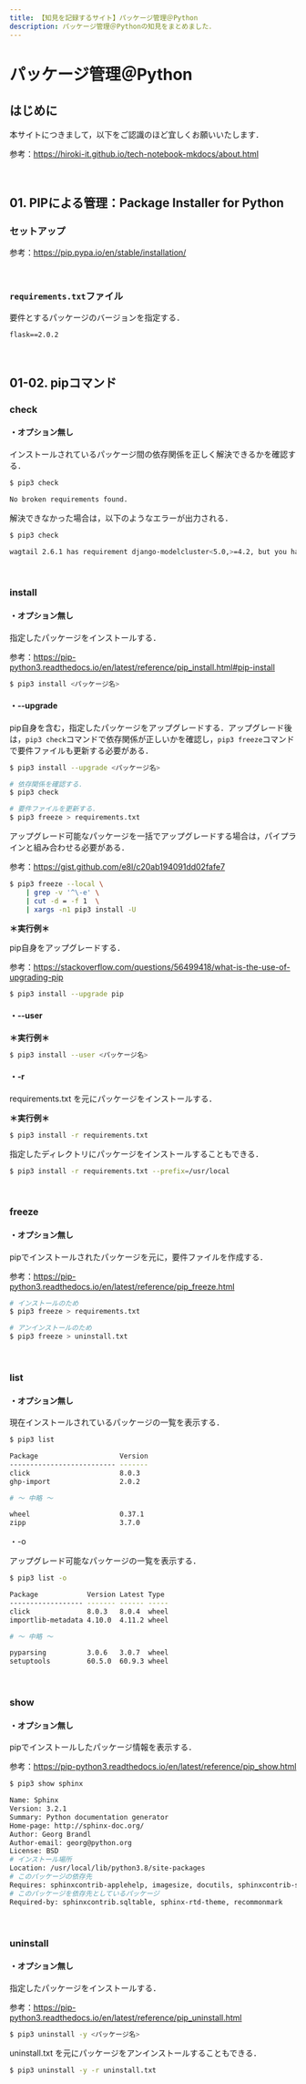 ```yaml
---
title: 【知見を記録するサイト】パッケージ管理＠Python
description: パッケージ管理＠Pythonの知見をまとめました．
---
```


# パッケージ管理＠Python

## はじめに

本サイトにつきまして，以下をご認識のほど宜しくお願いいたします．

参考：https://hiroki-it.github.io/tech-notebook-mkdocs/about.html

<br>

## 01. PIPによる管理：Package Installer for Python

### セットアップ

参考：https://pip.pypa.io/en/stable/installation/

<br>

### ```requirements.txt```ファイル

要件とするパッケージのバージョンを指定する．

```
flask==2.0.2
```

<br>

## 01-02. pipコマンド

### check

#### ・オプション無し

インストールされているパッケージ間の依存関係を正しく解決できるかを確認する．

```bash
$ pip3 check

No broken requirements found.
```

解決できなかった場合は，以下のようなエラーが出力される．

```bash
$ pip3 check

wagtail 2.6.1 has requirement django-modelcluster<5.0,>=4.2, but you have django-modelcluster 5.0.
```

<br>

### install

#### ・オプション無し

指定したパッケージをインストールする．

参考：https://pip-python3.readthedocs.io/en/latest/reference/pip_install.html#pip-install

```bash
$ pip3 install <パッケージ名>
```

#### ・--upgrade

pip自身を含む，指定したパッケージをアップグレードする．アップグレード後は，```pip3 check```コマンドで依存関係が正しいかを確認し，```pip3 freeze```コマンドで要件ファイルも更新する必要がある．

```bash
$ pip3 install --upgrade <パッケージ名>

# 依存関係を確認する．
$ pip3 check

# 要件ファイルを更新する．
$ pip3 freeze > requirements.txt
```

アップグレード可能なパッケージを一括でアップグレードする場合は，パイプラインと組み合わせる必要がある．

参考：https://gist.github.com/e8l/c20ab194091dd02fafe7

```bash
$ pip3 freeze --local \
    | grep -v '^\-e' \
    | cut -d = -f 1  \
    | xargs -n1 pip3 install -U
```

**＊実行例＊**

pip自身をアップグレードする．

参考：https://stackoverflow.com/questions/56499418/what-is-the-use-of-upgrading-pip

```bash
$ pip3 install --upgrade pip
```

#### ・--user

**＊実行例＊**

```bash
$ pip3 install --user <パッケージ名>
```

#### ・-r

requirements.txt を元にパッケージをインストールする．

**＊実行例＊**

```bash
$ pip3 install -r requirements.txt
```
指定したディレクトリにパッケージをインストールすることもできる．

```bash
$ pip3 install -r requirements.txt --prefix=/usr/local
```

<br>

### freeze

#### ・オプション無し

pipでインストールされたパッケージを元に，要件ファイルを作成する．

参考：https://pip-python3.readthedocs.io/en/latest/reference/pip_freeze.html

```bash
# インストールのため
$ pip3 freeze > requirements.txt

# アンインストールのため
$ pip3 freeze > uninstall.txt
```

<br>

### list

#### ・オプション無し

現在インストールされているパッケージの一覧を表示する．

```bash
$ pip3 list

Package                    Version
-------------------------- -------
click                      8.0.3
ghp-import                 2.0.2

# 〜 中略 〜

wheel                      0.37.1
zipp                       3.7.0
```

・-o

アップグレード可能なパッケージの一覧を表示する．

```bash
$ pip3 list -o

Package            Version Latest Type
------------------ ------- ------ -----
click              8.0.3   8.0.4  wheel
importlib-metadata 4.10.0  4.11.2 wheel

# 〜 中略 〜

pyparsing          3.0.6   3.0.7  wheel
setuptools         60.5.0  60.9.3 wheel
```

<br>

### show

#### ・オプション無し

pipでインストールしたパッケージ情報を表示する．

参考：https://pip-python3.readthedocs.io/en/latest/reference/pip_show.html

```bash
$ pip3 show sphinx

Name: Sphinx
Version: 3.2.1
Summary: Python documentation generator
Home-page: http://sphinx-doc.org/
Author: Georg Brandl
Author-email: georg@python.org
License: BSD
# インストール場所
Location: /usr/local/lib/python3.8/site-packages
# このパッケージの依存先
Requires: sphinxcontrib-applehelp, imagesize, docutils, sphinxcontrib-serializinghtml, snowballstemmer, sphinxcontrib-htmlhelp, sphinxcontrib-devhelp, sphinxcontrib-jsmath, setuptools, packaging, Pygments, babel, alabaster, sphinxcontrib-qthelp, requests, Jinja2
# このパッケージを依存先としているパッケージ
Required-by: sphinxcontrib.sqltable, sphinx-rtd-theme, recommonmark
```

<br>

### uninstall

#### ・オプション無し

指定したパッケージをインストールする．

参考：https://pip-python3.readthedocs.io/en/latest/reference/pip_uninstall.html

```bash
$ pip3 uninstall -y <パッケージ名>
```

uninstall.txt を元にパッケージをアンインストールすることもできる．

```bash
$ pip3 uninstall -y -r uninstall.txt
```

<br>
